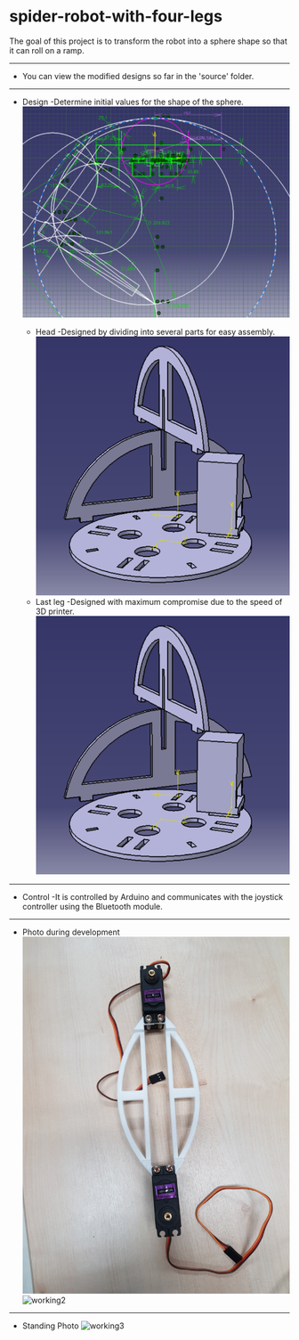 # spider-robot-with-four-legs
The goal of this project is to transform the robot into a sphere shape so that it can roll on a ramp. 

--------------------
+ You can view the modified designs so far in the 'source' folder.

--------------
+ Design
-Determine initial values ​​for the shape of the sphere.
![design](https://github.com/jumokoh0/spider-robot-with-four-legs/blob/master/image/design.PNG?raw=true)

    + Head
    -Designed by dividing into several parts for easy assembly.
    ![head](https://github.com/jumokoh0/spider-robot-with-four-legs/blob/master/image/head.PNG?raw=true)
    + Last leg
    -Designed with maximum compromise due to the speed of 3D printer.
    ![last leg](https://github.com/jumokoh0/spider-robot-with-four-legs/blob/master/image/head.PNG?raw=true)

-------------------------------


+ Control
-It is controlled by Arduino and communicates with the joystick controller using the Bluetooth module.

---------

+ Photo during development
![working1](https://github.com/jumokoh0/spider-robot-with-four-legs/blob/master/image/working1.jpg?raw=true)
![working2](https://github.com/jumokoh0/spider-robot-with-four-legs/blob/master/image/working2.jpg?raw=true)

-------------------

+ Standing Photo
![working3](https://github.com/jumokoh0/spider-robot-with-four-legs/blob/master/image/working3.jpg?raw=true)
